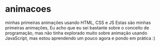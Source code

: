 # animacoes
minhas primeiras animações usando HTML, CSS e JS
Estas são minhas primeiras animações, Eu acho que eu sei bastante sobre o conceito de programação, mas não tinha explorado muito sobre animação usando JavaScript, mas estou aprendendo um pouco agora e pondo em prática :)

